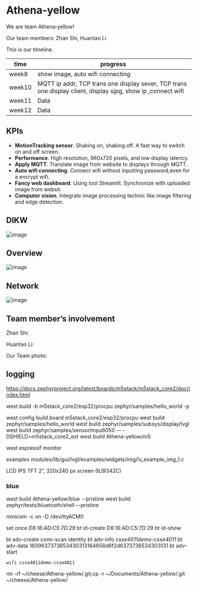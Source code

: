 # Athena‐yellow

We are team Athena‐yellow!

Our team members: Zhan Shi, Huantao Li

This is our timeline.

| time   | progress                           |
| ------ | ---------------------------------- |
| week9  | show image,   auto wifi connecting |
| week10 | MQTT ip addr, TCP trans one display sever, TCP trans one display client, display sjpg, show ip ,connect wifi    |
| week11 | Data                               |
| week12 | Data                               |


## KPIs

- **MotionTracking sensor**. Shaking on, shaking off. A fast way to switch on and off screen.
- **Performance**. High resolution, 960x720 pixels, and low display latency.
- **Apply MQTT**. Translate image from website to displays through MQTT.
- **Auto wifi connecting**. Connect wifi without inputting password,even for a encrypt wifi.
- **Fancy web dashboard**. Using tool Streamlit. Synchronize with uploaded image from websit.
- **Computer vision**. Integrate image processing technic like image filtering and edge detection.


## DIKW

![image](https://github.com/shizhan1109/Athena-yellow/assets/80838084/d1e2cfdc-3a25-4ee8-a864-81aba5bf2205)

## Overview

![image](https://github.com/shizhan1109/Athena-yellow/assets/80838084/896ab853-748d-4559-9e94-0acbfc30b3e0)

## Network

![image](https://github.com/shizhan1109/Athena-yellow/assets/80838084/d0887cef-a5d9-4bf3-aaae-53077e5ac711)




## Team member’s involvement

Zhan Shi:

Huantao Li:

Our Team photo:





## logging

<https://docs.zephyrproject.org/latest/boards/m5stack/m5stack_core2/doc/index.html>

west build -b m5stack_core2/esp32/procpu zephyr/samples/hello_world -p

west config build.board m5stack_core2/esp32/procpu
west build zephyr/samples/hello_world
west build zephyr/samples/subsys/display/lvgl
west build zephyr/samples/sensor/mpu6050 -- -DSHIELD=m5stack_core2_ext
west build Athena-yellow/m5

west espressif monitor

examples
modules/lib/gui/lvgl/examples/widgets/img/lv_example_img_1.c

LCD IPS TFT 2”, 320x240 px screen (ILI9342C)

### blue
west build Athena-yellow/blue --pristine
west build zephyr/tests/bluetooth/shell --pristine

minicom -c on -D /dev/ttyACM0

set once
*D8:16:AD:C5:7D:29*
bt id-create D8:16:AD:C5:7D:29
bt id-show

bt adv-create conn-scan identity
bt adv-info
*csse4011demo-csse4011*
bt adv-data 1609637373653430313164656d6f2d6373736534303131
bt adv-start

`wifi csse4011demo-csse4011`


rm -rf ~/cheese/Athena-yellow/.git;cp -r ~/Documents/Athena-yellow/.git ~/cheese/Athena-yellow/
